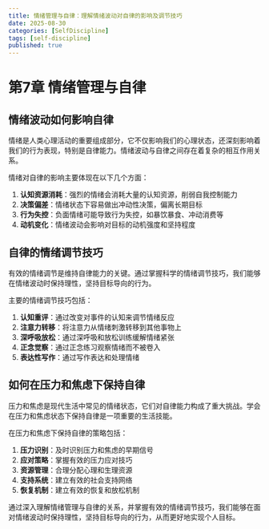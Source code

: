 ```yaml
---
title: 情绪管理与自律：理解情绪波动对自律的影响及调节技巧
date: 2025-08-30
categories: [SelfDiscipline]
tags: [self-discipline]
published: true
---
```


# 第7章 情绪管理与自律

## 情绪波动如何影响自律

情绪是人类心理活动的重要组成部分，它不仅影响我们的心理状态，还深刻影响着我们的行为表现，特别是自律能力。情绪波动与自律之间存在着复杂的相互作用关系。

情绪对自律的影响主要体现在以下几个方面：
1. **认知资源消耗**：强烈的情绪会消耗大量的认知资源，削弱自我控制能力
2. **决策偏差**：情绪状态下容易做出冲动性决策，偏离长期目标
3. **行为失控**：负面情绪可能导致行为失控，如暴饮暴食、冲动消费等
4. **动机变化**：情绪波动会影响对目标的动机强度和坚持程度

## 自律的情绪调节技巧

有效的情绪调节是维持自律能力的关键。通过掌握科学的情绪调节技巧，我们能够在情绪波动时保持理性，坚持目标导向的行为。

主要的情绪调节技巧包括：
1. **认知重评**：通过改变对事件的认知来调节情绪反应
2. **注意力转移**：将注意力从情绪刺激转移到其他事物上
3. **深呼吸放松**：通过深呼吸和放松训练缓解情绪紧张
4. **正念觉察**：通过正念练习观察情绪而不被卷入
5. **表达性写作**：通过写作表达和处理情绪

## 如何在压力和焦虑下保持自律

压力和焦虑是现代生活中常见的情绪状态，它们对自律能力构成了重大挑战。学会在压力和焦虑状态下保持自律是一项重要的生活技能。

在压力和焦虑下保持自律的策略包括：
1. **压力识别**：及时识别压力和焦虑的早期信号
2. **应对策略**：掌握有效的压力应对技巧
3. **资源管理**：合理分配心理和生理资源
4. **支持系统**：建立有效的社会支持网络
5. **恢复机制**：建立有效的恢复和放松机制

通过深入理解情绪管理与自律的关系，并掌握有效的情绪调节技巧，我们能够在面对情绪波动时保持理性，坚持目标导向的行为，从而更好地实现个人目标。